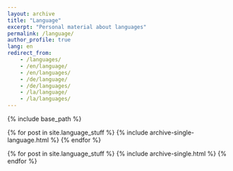 ```yaml
---
layout: archive
title: "Language"
excerpt: "Personal material about languages"
permalink: /language/
author_profile: true
lang: en
redirect_from: 
    - /languages/
    - /en/language/
    - /en/languages/
    - /de/language/
    - /de/languages/
    - /la/language/
    - /la/languages/
---
```

{% include base_path %}

{% for post in site.language_stuff %}
  {% include archive-single-language.html %}
{% endfor %}

{% for post in site.language_stuff %}
  {% include archive-single.html %}
{% endfor %}

